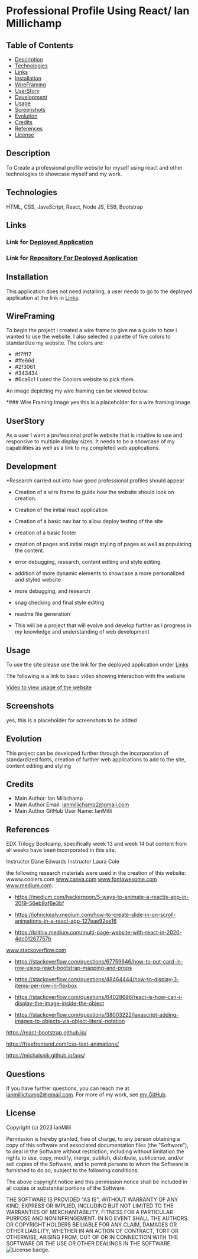 # Professional Profile Using React/ Ian Millichamp
 
   ## Table of Contents

   * [Description](#description)
   * [Technologies](#technologies)
   * [Links](#links)
   * [Installation](#installation)
   * [WireFraming](#wireframing)
   * [UserStory](#userstory)
   * [Development](#development)
   * [Usage](#usage)
   * [Screenshots](#screenshots)
   * [Evolution](#evolution)
   * [Credits](#credits)
   * [References](#references)
   * [License](#license)
   
   
   ## Description

   To Create a professional profile website for myself using react and other technologies to showcase myself and my work.

   ## Technologies

   HTML, CSS, JavaScript, React, Node JS, ES6, Bootstrap

   ## Links

   ### Link for [Deployed Application](https://ianmilli.github.io/Professional-Profile-Using-React-Js/)
   
   ### Link for [Repository For Deployed Application](https://github.com/IanMilli/Professional-Profile-Using-React-Js)
   
   ## Installation 

   This application does not need installing, a user needs to go to the deployed application at the link in [Links](#links).

   ## WireFraming

   To begin the project i created a wire frame to give me a guide to how i wanted to use the website. I also selected a palette of five colors to standardize my website. The colors are:
   * #f7fff7
   * #ffe66d
   * #2f3061
   * #343434
   * #6ca6c1
   I used the Coolors website to pick them.
   
   An image depicting my wire framing can be viewed below:

   *### Wire Framing Image
   yes this is a placeholder for a wire framing image 

   ## UserStory

   As a user I want a professional profile website that is intuitive to use and responsive to multiple display sizes. It needs to be a showcase of my capabilities as well as a link to my completed web applications. 

   ## Development

   *Research carried out into how good professional profiles should appear

   * Creation of a wire frame to guide how the website should look on creation.

   * Creation of the initial react application

   * Creation of a basic nav bar to allow deploy testing of the site

   * creation of a basic footer

   * creation of pages and initial rough styling of pages as well as populating the content.

   * error debugging, research, content editing and style editing.

   * addition of more dynamic elements to showcase a more personalized and styled website
   
   * more debugging, and research

   * snag checking and final style editing

   * readme file generation

   * This will be a project that will evolve and develop further as I progress in my knowledge and understanding of web development

   ## Usage

   To use the site please use the link for the deployed application under [Links](#links)

   The following is a link to basic video showing interaction with the website

   [Video to view usage of the website](https://drive.google.com/file/d/1nixagDjHd-W2HqLXOanBHAXpDFasIIrJ/view)

   ## Screenshots

   yes, this is a placeholder for screenshots to be added



   ## Evolution

   This project can be developed further through the incorporation of standardized fonts, creation of further web applications to add to the site, content editing and styling

   ## Credits

   * Main Author:                   Ian Millichamp
   * Main Author Email:             ianmillichamp2@gmail.com
   * Main Author GitHub User Name:  IanMilli


   ## References

   EDX Trilogy Bootcamp, specifically week 13 and week 14 but content from all weeks have been incorporated in this site.

   Instructor Dane Edwards
   Instructor Laura Cole

   the following research materials were used in the creation of this website:
   wwww.coolers.com
   www.canva.com
   www.fontawesome.com
   www.medium.com:
  *  https://medium.com/hackernoon/5-ways-to-animate-a-reactjs-app-in-2019-56eb9af6e3bf
   * https://johnckealy.medium.com/how-to-create-slide-in-on-scroll-animations-in-a-react-app-127eae92ee16

   * https://krithix.medium.com/multi-page-website-with-react-in-2020-4dc01267757b

   www.stackoverflow.com
   * https://stackoverflow.com/questions/67759646/how-to-put-card-in-row-using-react-bootstrap-mapping-and-props

   * https://stackoverflow.com/questions/48464444/how-to-display-3-items-per-row-in-flexbox

   * https://stackoverflow.com/questions/64028696/react-js-how-can-i-display-the-image-inside-the-object

   * https://stackoverflow.com/questions/38003222/javascript-adding-images-to-objects-via-object-literal-notation

   https://react-bootstrap.github.io/

   https://freefrontend.com/css-text-animations/

   https://michalsnik.github.io/aos/
   ## Questions

   If you have further questions, you can reach me at ianmillichamp2@gmail.com. For more of my work, see [my GitHub](https://github.com/https://github.com/IanMilli).
  
   ## License
Copyright (c) 2023 IanMilli

Permission is hereby granted, free of charge, to any person obtaining a copy
of this software and associated documentation files (the "Software"), to deal
in the Software without restriction, including without limitation the rights
to use, copy, modify, merge, publish, distribute, sublicense, and/or sell
copies of the Software, and to permit persons to whom the Software is
furnished to do so, subject to the following conditions:

The above copyright notice and this permission notice shall be included in all
copies or substantial portions of the Software.

THE SOFTWARE IS PROVIDED "AS IS", WITHOUT WARRANTY OF ANY KIND, EXPRESS OR
IMPLIED, INCLUDING BUT NOT LIMITED TO THE WARRANTIES OF MERCHANTABILITY,
FITNESS FOR A PARTICULAR PURPOSE AND NONINFRINGEMENT. IN NO EVENT SHALL THE
AUTHORS OR COPYRIGHT HOLDERS BE LIABLE FOR ANY CLAIM, DAMAGES OR OTHER
LIABILITY, WHETHER IN AN ACTION OF CONTRACT, TORT OR OTHERWISE, ARISING FROM,
OUT OF OR IN CONNECTION WITH THE SOFTWARE OR THE USE OR OTHER DEALINGS IN THE
SOFTWARE.
   ![License badge](https://img.shields.io/badge/license-MIT-brightgreen).
 